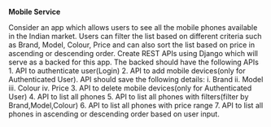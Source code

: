 **Mobile Service**

Consider an app which allows users to see all the mobile phones available in
the Indian market. Users can filter the list based on different criteria such as
Brand, Model, Colour, Price and can also sort the list based on price in
ascending or descending order.
Create REST APIs using Django which will serve as a backed for this app. The
backed should have the following APIs
    1. API to authenticate user(Login)
    2. API to add mobile devices(only for Authenticated User). API should save the following details:
          i. Brand
          ii. Model
          iii. Colour
          iv. Price
    3. API to delete mobile devices(only for Authenticated User)
    4. API to list all phones
    5. API to list all phones with filters(filter by Brand,Model,Colour)
    6. API to list all phones with price range
    7. API to list all phones in ascending or descending order based on user input. 
